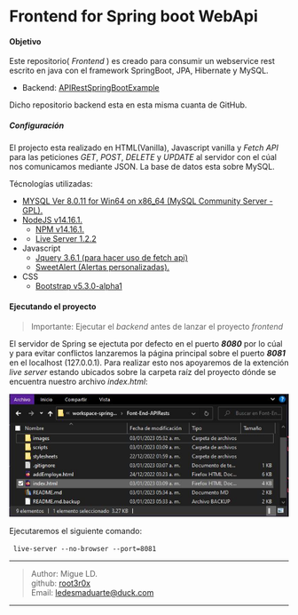 # Frontend for Spring boot WebApi



#### Objetivo

Este repositorio( _Frontend_ ) es creado para consumir un webservice rest escrito en java con el framework SpringBoot, JPA, Hibernate y MySQL. 
* Backend: [APIRestSpringBootExample](https://github.com/root3r0x/APIRestSpringBootExample)

Dicho repositorio backend esta en esta misma cuanta de GitHub.

##### Configuración

El projecto esta realizado en HTML(Vanilla), Javascript vanilla y *Fetch API* para las peticiones _GET_, _POST_, _DELETE_ y _UPDATE_ al servidor con el cúal nos comunicamos mediante JSON. La base de datos esta sobre MySQL.

Técnologías utilizadas:

* [MYSQL Ver 8.0.11 for Win64 on x86_64 (MySQL Community Server - GPL).](https://www.mysql.com/)
* [NodeJS v14.16.1.](https://nodejs.org/en/)
   - [NPM v14.16.1.](https://www.npmjs.com/)
*    - [Live Server 1.2.2](https://www.npmjs.com/package/live-server)
* Javascript
   - [Jquery 3.6.1 (para hacer uso de fetch api)](https://jquery.com/download/)
   - [SweetAlert (Alertas personalizadas).](https://sweetalert.js.org/)
 * CSS
    - [Bootstrap v5.3.0-alpha1](https://getbootstrap.com/)

#### Ejecutando el proyecto 

> Importante: Ejecutar el _backend_ antes de lanzar el proyecto _frontend_

El servidor de Spring se ejectuta por defecto en el puerto _**8080**_ por lo cúal y para evitar conflictos lanzaremos la página principal sobre el puerto _**8081**_ en el localhost (127.0.0.1). Para realizar esto nos apoyaremos de la extención _live server_ estando ubicados sobre la carpeta raíz del proyecto dónde se encuentra nuestro archivo _index.html_:

![Image](https://github.com/root3r0x/FrontEnd-APIRest/blob/main/images/docs/rootPATH.JPG)

Ejecutaremos el siguiente comando:

```` live-server --no-browser --port=8081````


***
> Author: Migue LD.             
> github: [root3r0x](https://github.com)              
> Email: ledesmaduarte@duck.com

***
